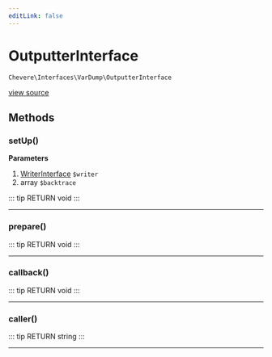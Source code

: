 ```yaml
---
editLink: false
---
```


# OutputterInterface

`Chevere\Interfaces\VarDump\OutputterInterface`

[view source](https://github.com/chevere/chevere/blob/master/interfaces/VarDump/OutputterInterface.php)

## Methods

### setUp()

**Parameters**

1. [WriterInterface](../Writer/WriterInterface.md) `$writer`
2. array `$backtrace`

::: tip RETURN
void
:::

---

### prepare()

::: tip RETURN
void
:::

---

### callback()

::: tip RETURN
void
:::

---

### caller()

::: tip RETURN
string
:::

---

